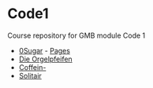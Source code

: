 # Code1
Course repository for GMB module Code 1

- [0Sugar](https://github.com/MatBudimir/0Sugar) - [Pages](https://denisealicia.github.io/Team-Orgelpfeifen/)
- [Die Orgelpfeifen](https://github.com/DeniseAlicia/Team-Orgelpfeifen)
- [Coffein-](https://github.com/MiaGMB/Caffeine-)
- [Solitair](https://github.com/Jussyy/Team-Solitaire)
